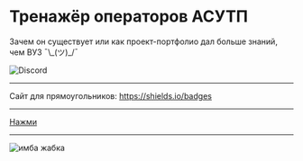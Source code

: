 # Тренажёр операторов АСУТП

Зачем он существует или как проект-портфолио дал больше знаний, чем ВУЗ ¯\\\_(ツ)\_/¯

<!--![Visual Studio App Center (Minimum) OS Version](https://img.shields.io/visual-studio-app-center/releases/osver/:owner/:app/:token)-->

![Discord](https://img.shields.io/discord/:serverId?style=plastic)

---

Сайт для прямоугольников: https://shields.io/badges

---

[Нажми](https://youtu.be/dQw4w9WgXcQ?si=VROZBhGgCdNX15S6)

---

![имба жабка](https://media1.tenor.com/m/at7MvMRkdM4AAAAd/shake-it-frog.gif)
